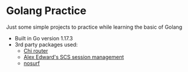 # Golang Practice

Just some simple projects to practice while learning the basic of Golang

- Built in Go version 1.17.3
- 3rd party packages used:
  - [Chi router](https://github.com/go-chi/chi)
  - [Alex Edward's SCS session management](https://github.com/alexedwards/scs/v2)
  - [nosurf](https://github.com/justinas/nosurf)
